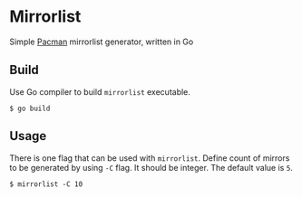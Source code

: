 # Mirrorlist
Simple [Pacman](https://wiki.archlinux.org/index.php/Pacman) mirrorlist generator, written in Go

## Build
Use Go compiler to build `mirrorlist` executable.
```
$ go build
```

## Usage
There is one flag that can be used with `mirrorlist`. Define count of mirrors to be generated by using `-C` flag. It should be integer. The default value is `5`.
```
$ mirrorlist -C 10
```
